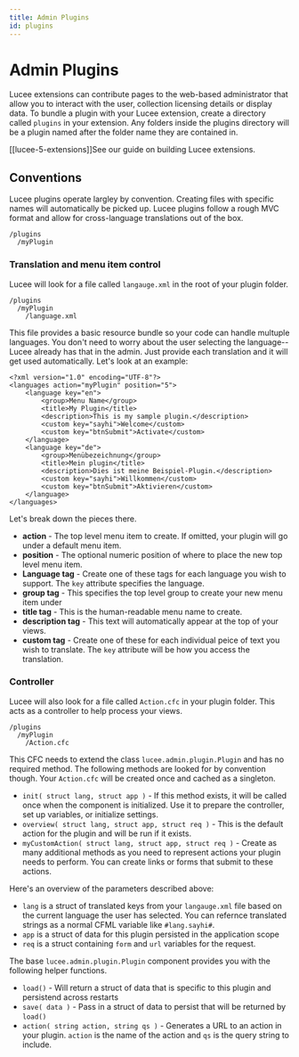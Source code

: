 ```yaml
---
title: Admin Plugins
id: plugins
---
```


# Admin Plugins

Lucee extensions can contribute pages to the web-based administrator that allow you to interact with the user, collection licensing details or display data.
To bundle a plugin with your Lucee extension, create a directory called `plugins` in your extension.  Any folders inside the plugins directory will be a plugin named after the folder name they are contained in.

[[lucee-5-extensions]]See our guide on building Lucee extensions.

## Conventions

Lucee plugins operate largley by convention.  Creating files with specific names will automatically be picked up.  Lucee plugins
follow a rough MVC format and allow for cross-language translations out of the box.

```
/plugins
  /myPlugin
```

### Translation and menu item control

Lucee will look for a file called `langauge.xml` in the root of your plugin folder.

```
/plugins
  /myPlugin
    /language.xml
```

This file provides a basic resource bundle so your code can handle multuple languages.  You don't need to worry about the user selecting the language-- Lucee already has that in the admin.
Just provide each translation and it will get used automatically. Let's look at an example:

```
<?xml version="1.0" encoding="UTF-8"?>
<languages action="myPlugin" position="5">
	<language key="en">
		<group>Menu Name</group>
		<title>My Plugin</title>
		<description>This is my sample plugin.</description>
		<custom key="sayhi">Welcome</custom>
		<custom key="btnSubmit">Activate</custom>
	</language>
	<language key="de">
		<group>Menübezeichnung</group>
		<title>Mein plugin</title>
		<description>Dies ist meine Beispiel-Plugin.</description>
		<custom key="sayhi">Willkommen</custom>
		<custom key="btnSubmit">Aktivieren</custom>
	</language>
</languages>
```

Let's break down the pieces there.

* **action** - The top level menu item to create.  If omitted, your plugin will go under a default menu item.
* **position** - The optional numeric position of where to place the new top level menu item.
* **Language tag** - Create one of these tags for each language you wish to support.  The `key` attribute specifies the language.
 * **group tag** - This specifies the top level group to create your new menu item under
 * **title tag** - This is the human-readable menu name to create.
 * **description tag** - This text will automatically appear at the top of your views. 
 * **custom tag** - Create one of these for each individual peice of text you wish to translate.  The `key` attribute will be how you access the translation.
 
 ### Controller
 
 Lucee will also look for a file called `Action.cfc` in your plugin folder.  This acts as a controller to help process your views.

```
/plugins
  /myPlugin
    /Action.cfc
```
This CFC needs to extend the class `lucee.admin.plugin.Plugin` and has no required method.  The following methods are looked for by convention though.  Your `Action.cfc` will be created once and cached as a singleton. 
* `init( struct lang, struct app )` - If this method exists, it will be called once when the component is initialized.  Use it to prepare the controller, set up variables, or initialize settings.  
* `overview( struct lang, struct app, struct req )` - This is the default action for the plugin and will be run if it exists.  
* `myCustomAction( struct lang, struct app, struct req )` - Create as many additional methods as you need to represent actions your plugin needs to perform.  You can create links or forms that submit to these actions.

Here's an overview of the parameters described above:

* `lang` is a struct of translated keys from your `langauge.xml` file based on the current language the user has selected.  You can refernce translated strings as a normal CFML variable like `#lang.sayhi#`.
* `app` is a struct of data for this plugin persisted in the application scope
* `req` is a struct containing `form` and `url` variables for the request.

The base `lucee.admin.plugin.Plugin` component provides you with the following helper functions.

* `load()` - Will return a struct of data that is specific to this plugin and persistend across restarts
* `save( data )` - Pass in a struct of data to persist that will be returned by `load()`
* `action( string action, string qs )` - Generates a URL to an action in your plugin.  `action` is the name of the action and `qs` is the query string to include.

